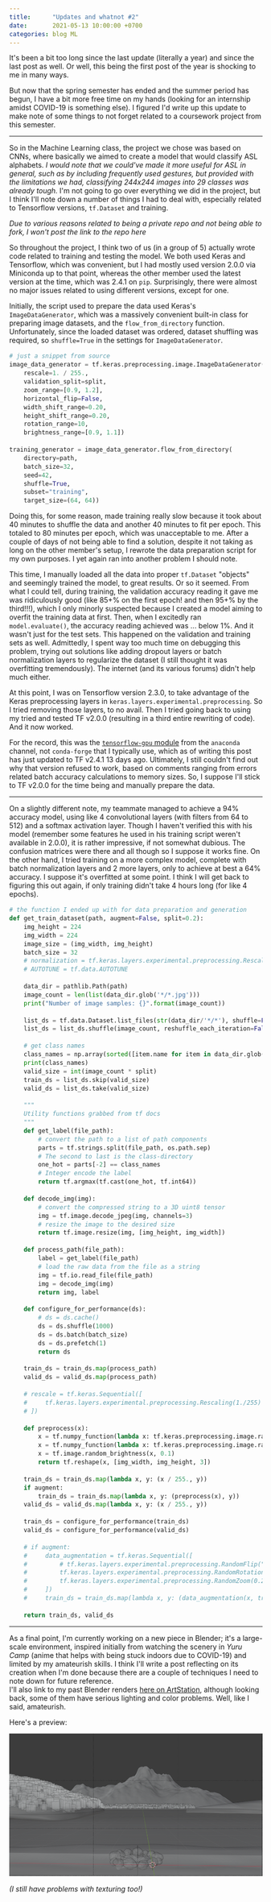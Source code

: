 ```yaml
---
title:      "Updates and whatnot #2"
date:       2021-05-13 10:00:00 +0700
categories: blog ML
---
```

It's been a bit too long since the last update (literally a year) and since the last post as well.
Or well, this being the first post of the year is shocking to me in many ways.

But now that the spring semester has ended and the summer period has begun, I have a bit more free time on my hands (looking for an internship amidst COVID-19 is something else).
I figured I'd write up this update to make note of some things to not forget related to a coursework project from this semester.

---

So in the Machine Learning class, the project we chose was based on CNNs, where basically we aimed to create a model that would classify ASL alphabets.
_I would note that we could've made it more useful for ASL in general, such as by including frequently used gestures, but provided with the limitations we had, classifying 244x244 images into 29 classes was already tough._
I'm not going to go over everything we did in the project, but I think I'll note down a number of things I had to deal with, especially related to Tensorflow versions, `tf.Dataset` and training.

_Due to various reasons related to being a private repo and not being able to fork, I won't post the link to the repo here_

So throughout the project, I think two of us (in a group of 5) actually wrote code related to training and testing the model.
We both used Keras and Tensorflow, which was convenient, but I had mostly used version 2.0.0 via Miniconda up to that point, whereas the other member used the latest version at the time, which was 2.4.1 on `pip`.
Surprisingly, there were almost no major issues related to using different versions, except for one.

Initially, the script used to prepare the data used Keras's `ImageDataGenerator`, which was a massively convenient built-in class for preparing image datasets, and the `flow_from_directory` function.
Unfortunately, since the loaded dataset was ordered, dataset shuffling was required, so `shuffle=True` in the settings for `ImageDataGenerator`.

```python
# just a snippet from source
image_data_generator = tf.keras.preprocessing.image.ImageDataGenerator(
    rescale=1. / 255.,
    validation_split=split,
    zoom_range=[0.9, 1.2],
    horizontal_flip=False,
    width_shift_range=0.20,
    height_shift_range=0.20,
    rotation_range=10,
    brightness_range=[0.9, 1.1])

training_generator = image_data_generator.flow_from_directory(
    directory=path,
    batch_size=32,
    seed=42,
    shuffle=True,
    subset="training",
    target_size=(64, 64))
```

Doing this, for some reason, made training really slow because it took about 40 minutes to shuffle the data and another 40 minutes to fit per epoch. This totaled to 80 minutes per epoch, which was unacceptable to me.
After a couple of days of not being able to find a solution, despite it not taking as long on the other member's setup, I rewrote the data preparation script for my own purposes.
I yet again ran into another problem I should note.

This time, I manually loaded all the data into proper `tf.Dataset` "objects" and seemingly trained the model, to great results. Or so it seemed.
From what I could tell, during training, the validation accuracy reading it gave me was ridiculously good (like 85+% on the first epoch! and then 95+% by the third!!!), which I only minorly suspected because I created a model aiming to overfit the training data at first.
Then, when I excitedly ran `model.evaluate()`, the accuracy reading achieved was ... below 1%. And it wasn't just for the test sets. This happened on the validation and training sets as well.
Admittedly, I spent way too much time on debugging this problem, trying out solutions like adding dropout layers or batch normalization layers to regularize the dataset (I still thought it was overfitting tremendously).
The internet (and its various forums) didn't help much either.

At this point, I was on Tensorflow version 2.3.0, to take advantage of the Keras preprocessing layers in `keras.layers.experimental.preprocessing`.
So I tried removing those layers, to no avail. Then I tried going back to using my tried and tested TF v2.0.0 (resulting in a third entire rewriting of code).
And it now worked.

For the record, this was the [`tensorflow-gpu` module](https://anaconda.org/anaconda/tensorflow-gpu) from the `anaconda` channel, not `conda-forge` that I typically use, which as of writing this post has just updated to TF v2.4.1 13 days ago.
Ultimately, I still couldn't find out why that version refused to work, based on comments ranging from errors related batch accuracy calculations to memory sizes.
So, I suppose I'll stick to TF v2.0.0 for the time being and manually prepare the data.

---

On a slightly different note, my teammate managed to achieve a 94% accuracy model, using like 4 convolutional layers (with filters from 64 to 512) and a softmax activation layer.
Though I haven't verified this with his model (remember some features he used in his training script weren't available in 2.0.0), it is rather impressive, if not somewhat dubious. The confusion matrices were there and all though so I suppose it works fine.
On the other hand, I tried training on a more complex model, complete with batch normalization layers and 2 more layers, only to achieve at best a 64% accuracy. I suppose it's overfitted at some point.
I think I will get back to figuring this out again, if only training didn't take 4 hours long (for like 4 epochs).

```python
# the function I ended up with for data preparation and generation
def get_train_dataset(path, augment=False, split=0.2):
    img_height = 224
    img_width = 224
    image_size = (img_width, img_height)
    batch_size = 32
    # normalization = tf.keras.layers.experimental.preprocessing.Rescaling(1./255)      <-- see, this would've worked on v2.3.0
    # AUTOTUNE = tf.data.AUTOTUNE

    data_dir = pathlib.Path(path)
    image_count = len(list(data_dir.glob('*/*.jpg')))
    print("Number of image samples: {}".format(image_count))

    list_ds = tf.data.Dataset.list_files(str(data_dir/'*/*'), shuffle=False)
    list_ds = list_ds.shuffle(image_count, reshuffle_each_iteration=False)

    # get class names
    class_names = np.array(sorted([item.name for item in data_dir.glob("*") if item.name != "LICENSE.txt"]))
    print(class_names)
    valid_size = int(image_count * split)
    train_ds = list_ds.skip(valid_size)
    valid_ds = list_ds.take(valid_size)

    """
    Utility functions grabbed from tf docs
    """
    def get_label(file_path):
        # convert the path to a list of path components
        parts = tf.strings.split(file_path, os.path.sep)
        # The second to last is the class-directory
        one_hot = parts[-2] == class_names
        # Integer encode the label
        return tf.argmax(tf.cast(one_hot, tf.int64))

    def decode_img(img):
        # convert the compressed string to a 3D uint8 tensor
        img = tf.image.decode_jpeg(img, channels=3)
        # resize the image to the desired size
        return tf.image.resize(img, [img_height, img_width])

    def process_path(file_path):
        label = get_label(file_path)
        # load the raw data from the file as a string
        img = tf.io.read_file(file_path)
        img = decode_img(img)
        return img, label

    def configure_for_performance(ds):
        # ds = ds.cache()
        ds = ds.shuffle(1000)
        ds = ds.batch(batch_size)
        ds = ds.prefetch(1)
        return ds

    train_ds = train_ds.map(process_path)
    valid_ds = valid_ds.map(process_path)

    # rescale = tf.keras.Sequential([
    #     tf.keras.layers.experimental.preprocessing.Rescaling(1./255)
    # ])

    def preprocess(x):
        x = tf.numpy_function(lambda x: tf.keras.preprocessing.image.random_rotation(x, 15, row_axis=0, col_axis=1, channel_axis=2), [x], tf.float32)
        x = tf.numpy_function(lambda x: tf.keras.preprocessing.image.random_zoom(x, (0.2, 0.2), row_axis=0, col_axis=1, channel_axis=2), [x], tf.float32)
        x = tf.image.random_brightness(x, 0.1)
        return tf.reshape(x, [img_width, img_height, 3])

    train_ds = train_ds.map(lambda x, y: (x / 255., y))
    if augment:
        train_ds = train_ds.map(lambda x, y: (preprocess(x), y))
    valid_ds = valid_ds.map(lambda x, y: (x / 255., y))

    train_ds = configure_for_performance(train_ds)
    valid_ds = configure_for_performance(valid_ds)

    # if augment:
    #     data_augmentation = tf.keras.Sequential([
    #         # tf.keras.layers.experimental.preprocessing.RandomFlip("horizontal"),
    #         tf.keras.layers.experimental.preprocessing.RandomRotation(0.05),
    #         tf.keras.layers.experimental.preprocessing.RandomZoom(0.2, 0.2)
    #     ])
    #     train_ds = train_ds.map(lambda x, y: (data_augmentation(x, training=True), y))

    return train_ds, valid_ds
```

---

As a final point, I'm currently working on a new piece in Blender; it's a large-scale environment, inspired initially from watching the scenery in _Yuru Camp_ (anime that helps with being stuck indoors due to COVID-19) and limited by my amateurish skills.
I think I'll write a post reflecting on its creation when I'm done because there are a couple of techniques I need to note down for future reference.  
I'll also link to my past Blender renders [here on ArtStation](https://www.artstation.com/keptsecret1), although looking back, some of them have serious lighting and color problems.
Well, like I said, amateurish.

Here's a preview:

<img src="../assets/images/20210513-update2-blender.png">

_(I still have problems with texturing too!)_
